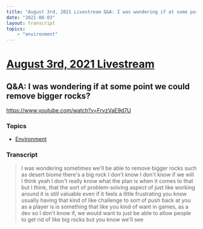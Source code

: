 ```yaml
---
title: "August 3rd, 2021 Livestream Q&A: I was wondering if at some point we could remove bigger rocks?"
date: "2021-08-03"
layout: transcript
topics:
    - "environment"
---
```

# [August 3rd, 2021 Livestream](../2021-08-03.md)
## Q&A: I was wondering if at some point we could remove bigger rocks?
https://www.youtube.com/watch?v=FrvzVaE9d7U

### Topics
* [Environment](../topics/environment.md)

### Transcript

> I was wondering sometimes we'll be able to remove bigger rocks such as desert biome there's a big rock I don't know I don't know if we will I think yeah I don't really know what the plan is when it comes to that but I think, that the sort of problem-solving aspect of just like working around it is still valuable even if it feels a little frustrating you know usually having that kind of like challenge to sort of push back at you as a player is is something that like you kind of want in games, as a dev so I don't know if, we would want to just be able to allow people to get rid of like big rocks but you know we'll see
